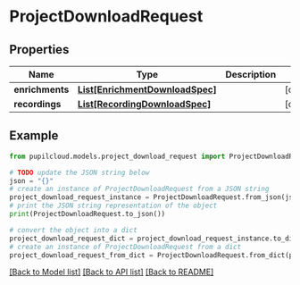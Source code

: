 # ProjectDownloadRequest


## Properties

Name | Type | Description | Notes
------------ | ------------- | ------------- | -------------
**enrichments** | [**List[EnrichmentDownloadSpec]**](EnrichmentDownloadSpec.md) |  | [optional] 
**recordings** | [**List[RecordingDownloadSpec]**](RecordingDownloadSpec.md) |  | [optional] 

## Example

```python
from pupilcloud.models.project_download_request import ProjectDownloadRequest

# TODO update the JSON string below
json = "{}"
# create an instance of ProjectDownloadRequest from a JSON string
project_download_request_instance = ProjectDownloadRequest.from_json(json)
# print the JSON string representation of the object
print(ProjectDownloadRequest.to_json())

# convert the object into a dict
project_download_request_dict = project_download_request_instance.to_dict()
# create an instance of ProjectDownloadRequest from a dict
project_download_request_from_dict = ProjectDownloadRequest.from_dict(project_download_request_dict)
```
[[Back to Model list]](../README.md#documentation-for-models) [[Back to API list]](../README.md#documentation-for-api-endpoints) [[Back to README]](../README.md)


